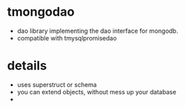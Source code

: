 # tmongodao
- dao library implementing the dao interface for mongodb.
- compatible with tmysqlpromisedao

# details
 - uses superstruct or schema
 - you can extend objects, without mess up your database
 - 